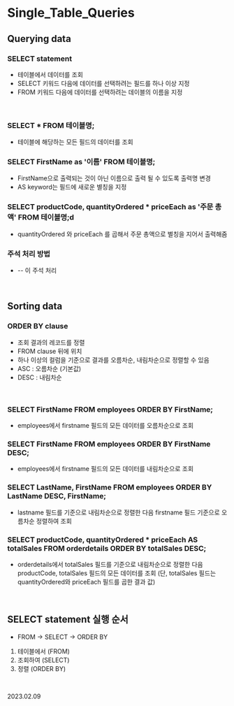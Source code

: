 # Single_Table_Queries

## Querying data
### SELECT statement
* 테이블에서 데이터를 조회
* SELECT 키워드 다음에 데이터를 선택하려는 필드를 하나 이상 지정
* FROM 키워드 다음에 데이터를 선택하려는 데이블의 이름을 지정

<br/>

### SELECT * FROM 테이블명;
* 테이블에 해당하는 모든 필드의 데이터를 조회
### SELECT FirstName as '이름' FROM 테이블명;
* FirstName으로 출력되는 것이 아닌 이름으로 출력 될 수 있도록 출력명 변경
* AS keyword는 필드에 새로운 별칭을 지정
### SELECT productCode, quantityOrdered * priceEach as '주문 총액' FROM 테이블명;d
* quantityOrdered 와 priceEach 를 곱해서 주문 총액으로 별칭을 지어서 출력해줌
### 주석 처리 방법
* -- 이 주석 처리

<br/>

## Sorting data
### ORDER BY clause
* 조회 결과의 레코드를 정렬
* FROM clause 뒤에 위치
* 하나 이상의 컬럼을 기준으로 결과를 오름차순, 내림차순으로 정렬할 수 있음
* ASC : 오름차순 (기본값)
* DESC : 내림차순

<br/>

### SELECT FirstName FROM employees ORDER BY FirstName;
* employees에서 firstname 필드의 모든 데이터를 오름차순으로 조회
### SELECT FirstName FROM employees ORDER BY FirstName DESC;
* employees에서 firstname 필드의 모든 데이터를 내림차순으로 조회
### SELECT LastName, FirstName FROM employees ORDER BY LastName DESC, FirstName;
* lastname 필드를 기준으로 내림차순으로 정렬한 다음 firstname 필드 기준으로 오름차순 정렬하여 조회
### SELECT productCode, quantityOrdered * priceEach AS totalSales FROM orderdetails ORDER BY totalSales DESC;
* orderdetails에서 totalSales 필드를 기준으로 내림차순으로 정렬한 다음 productCode, totalSales 필드의 모든 데이터를 조회
(단, totalSales 필드는 quantityOrdered와 priceEach 필드를 곱한 결과 값)

<br/>

## SELECT statement 실행 순서
* FROM -> SELECT -> ORDER BY
1. 테이블에서 (FROM)
2. 조회하여 (SELECT)
3. 정렬 (ORDER BY)

<br/>

2023.02.09